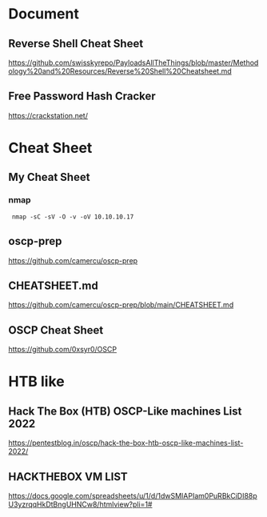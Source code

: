 # Document

## Reverse Shell Cheat Sheet
https://github.com/swisskyrepo/PayloadsAllTheThings/blob/master/Methodology%20and%20Resources/Reverse%20Shell%20Cheatsheet.md

## Free Password Hash Cracker
https://crackstation.net/

# Cheat Sheet

## My Cheat Sheet
### nmap
```
 nmap -sC -sV -O -v -oV 10.10.10.17
```

## oscp-prep 
https://github.com/camercu/oscp-prep

## CHEATSHEET.md
https://github.com/camercu/oscp-prep/blob/main/CHEATSHEET.md

## OSCP Cheat Sheet
https://github.com/0xsyr0/OSCP

# HTB like

## Hack The Box (HTB) OSCP-Like machines List 2022
https://pentestblog.in/oscp/hack-the-box-htb-oscp-like-machines-list-2022/

## HACKTHEBOX VM LIST
https://docs.google.com/spreadsheets/u/1/d/1dwSMIAPIam0PuRBkCiDI88pU3yzrqqHkDtBngUHNCw8/htmlview?pli=1#
